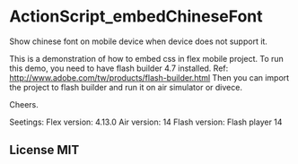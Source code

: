 # ActionScript_embedChineseFont 

Show chinese font on mobile device when device does not support it.

This is a demonstration of how to embed css in flex mobile project. 
To run this demo, you need to have flash builder 4.7 installed. 
Ref: http://www.adobe.com/tw/products/flash-builder.html
Then you can import the project to flash builder and run it on air simulator or divece.

Cheers.

Seetings:
Flex version: 4.13.0
Air version: 14
Flash version: Flash player 14

## License MIT